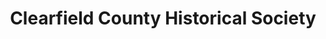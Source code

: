---
layout: repo
title: "Clearfield County Historical Society"
id: 13742
permalink: repos/13742/
---